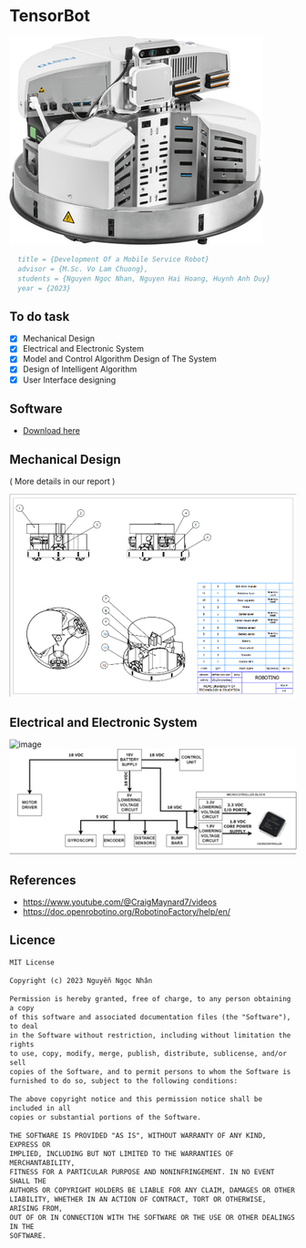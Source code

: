 # TensorBot

![image](./images/download.jpg)


```bibtex
  title = {Development Of a Mobile Service Robot}
  advisor = {M.Sc. Vo Lam Chuong},
  students = {Nguyen Ngoc Nhan, Nguyen Hai Hoang, Huynh Anh Duy}
  year = {2023}
```
## To do task
- [x] Mechanical Design
- [x] Electrical and Electronic System
- [x] Model and Control Algorithm Design of The System
- [x] Design of Intelligent Algorithm
- [x] User Interface designing

## Software
- [Download here](https://drive.google.com/drive/folders/1QeQVKOQrqvYlFl_fmG-g97QUFa41ZTPt?usp=sharing)


## Mechanical Design
 ( More details in our report )

![image](./images/robotino.png)


## Electrical and Electronic System

![image](./images/operation_diagram.png)
![image](./images/electrical_diagram.png)





## References
- https://www.youtube.com/@CraigMaynard7/videos
- https://doc.openrobotino.org/RobotinoFactory/help/en/


## Licence
    MIT License

    Copyright (c) 2023 Nguyễn Ngọc Nhân

    Permission is hereby granted, free of charge, to any person obtaining a copy
    of this software and associated documentation files (the "Software"), to deal
    in the Software without restriction, including without limitation the rights
    to use, copy, modify, merge, publish, distribute, sublicense, and/or sell
    copies of the Software, and to permit persons to whom the Software is
    furnished to do so, subject to the following conditions:

    The above copyright notice and this permission notice shall be included in all
    copies or substantial portions of the Software.

    THE SOFTWARE IS PROVIDED "AS IS", WITHOUT WARRANTY OF ANY KIND, EXPRESS OR
    IMPLIED, INCLUDING BUT NOT LIMITED TO THE WARRANTIES OF MERCHANTABILITY,
    FITNESS FOR A PARTICULAR PURPOSE AND NONINFRINGEMENT. IN NO EVENT SHALL THE
    AUTHORS OR COPYRIGHT HOLDERS BE LIABLE FOR ANY CLAIM, DAMAGES OR OTHER
    LIABILITY, WHETHER IN AN ACTION OF CONTRACT, TORT OR OTHERWISE, ARISING FROM,
    OUT OF OR IN CONNECTION WITH THE SOFTWARE OR THE USE OR OTHER DEALINGS IN THE
    SOFTWARE.
